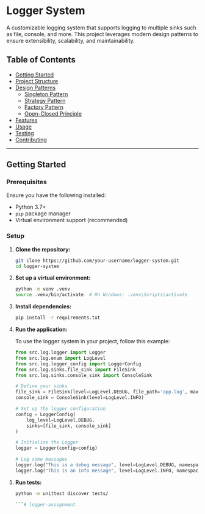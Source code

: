 # Logger System

A customizable logging system that supports logging to multiple sinks such as file, console, and more. This project leverages modern design patterns to ensure extensibility, scalability, and maintainability.

## Table of Contents

- [Getting Started](#getting-started)
- [Project Structure](#project-structure)
- [Design Patterns](#design-patterns)
  - [Singleton Pattern](#singleton-pattern)
  - [Strategy Pattern](#strategy-pattern)
  - [Factory Pattern](#factory-pattern)
  - [Open-Closed Principle](#open-closed-principle)
- [Features](#features)
- [Usage](#usage)
- [Testing](#testing)
- [Contributing](#contributing)

---

## Getting Started

### Prerequisites

Ensure you have the following installed:
- Python 3.7+
- `pip` package manager
- Virtual environment support (recommended)

### Setup

1. **Clone the repository:**
    ```bash
    git clone https://github.com/your-username/logger-system.git
    cd logger-system
    ```

2. **Set up a virtual environment:**
    ```bash
    python -m venv .venv
    source .venv/bin/activate  # On Windows: .venv\Scripts\activate
    ```

3. **Install dependencies:**
    ```bash
    pip install -r requirements.txt
    ```

4. **Run the application:**

   To use the logger system in your project, follow this example:

   ```python
   from src.log.logger import Logger
   from src.log.enum import LogLevel
   from src.log.logger_config import LoggerConfig
   from src.log.sinks.file_sink import FileSink
   from src.log.sinks.console_sink import ConsoleSink

   # Define your sinks
   file_sink = FileSink(level=LogLevel.DEBUG, file_path='app.log', max_size_kb=100)
   console_sink = ConsoleSink(level=LogLevel.INFO)

   # Set up the logger configuration
   config = LoggerConfig(
       log_level=LogLevel.DEBUG,
       sinks=[file_sink, console_sink]
   )

   # Initialize the Logger
   logger = Logger(config=config)

   # Log some messages
   logger.log("This is a debug message", level=LogLevel.DEBUG, namespace="MyApp")
   logger.log("This is an info message", level=LogLevel.INFO, namespace="MyApp")

5. **Run tests:**
    ```bash
    python -m unittest discover tests/

    ```#   l o g g e r - a s s i g n m e n t  
 